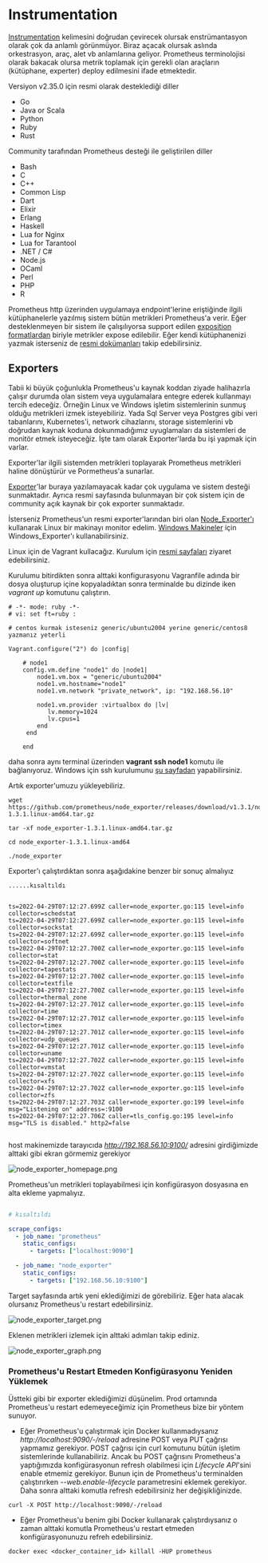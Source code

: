 # Instrumentation

[Instrumentation](https://prometheus.io/docs/instrumenting/clientlibs/) kelimesini doğrudan çevirecek olursak enstrümantasyon olarak çok da anlamlı görünmüyor. Biraz açacak olursak aslında orkestrasyon, araç, alet vb anlamlarına geliyor. Prometheus terminolojisi olarak bakacak olursa metrik toplamak için gerekli olan araçların (kütüphane, experter) deploy edilmesini ifade etmektedir.

Versiyon v2.35.0 için resmi olarak desteklediği diller
- Go
- Java or Scala
- Python
- Ruby
- Rust

Community tarafından Prometheus desteği ile geliştirilen diller

- Bash
- C
- C++
- Common Lisp
- Dart
- Elixir
- Erlang
- Haskell
- Lua for Nginx
- Lua for Tarantool
- .NET / C#
- Node.js
- OCaml
- Perl
- PHP
- R

Prometheus http üzerinden uygulamaya endpoint'lerine eriştiğinde ilgili kütüphanelerle yazılmış sistem bütün metrikleri Prometheus'a verir.  Eğer desteklenmeyen bir sistem ile çalışılıyorsa support edilen [exposition formatlardan](https://prometheus.io/docs/instrumenting/exposition_formats/) biriyle metrikler expose edilebilir. Eğer kendi kütüphanenizi yazmak isterseniz de [resmi dokümanları](https://prometheus.io/docs/instrumenting/writing_clientlibs) takip edebilirsiniz.


## Exporters

Tabii ki büyük çoğunlukla Prometheus'u kaynak koddan ziyade halihazırla çalışır durumda olan sistem veya uygulamalara entegre ederek kullanmayı tercih edeceğiz. Örneğin Linux ve Windows işletim sistemlerinin sunmuş olduğu metrikleri izmek isteyebiliriz. Yada Sql Server veya Postgres gibi veri tabanlarını, Kubernetes'i, network cihazlarını, storage sistemlerini vb doğrudan kaynak koduna dokunmadığımız uyuglamaları da sistemleri de monitör etmek isteyeceğiz. İşte tam olarak Exporter'larda bu işi yapmak için varlar.

Exporter'lar ilgili sistemden metrikleri toplayarak Prometheus metrikleri haline dönüştürür ve Pormetheus'a sunarlar.

[Exporter](https://prometheus.io/docs/instrumenting/exporters/)'lar buraya yazılamayacak kadar çok uygulama ve sistem desteği sunmaktadır. Ayrıca resmi sayfasında bulunmayan bir çok sistem için de community açık kaynak bir çok exporter sunmaktadır.

İsterseniz Prometheus'un resmi exporter'larından biri olan [Node_Exporter'ı](https://prometheus.io/download/) kullanarak Linux bir makinayı monitor edelim. [Windows Makineler](https://github.com/prometheus-community/windows_exporter) için Windows_Exporter'ı kullanabilirsiniz.

Linux için de Vagrant kullacağız. Kurulum için [resmi sayfaları](https://www.vagrantup.com/downloads) ziyaret edebilirsiniz.

Kurulumu bitirdikten sonra alttaki konfigurasyonu Vagranfile adında bir dosya oluşturup içine kopyaladıktan sonra terminalde bu dizinde iken _vagrant up_ komutunu çalıştırın.

```vagrantfile
# -*- mode: ruby -*-
# vi: set ft=ruby :

# centos kurmak isteseniz generic/ubuntu2004 yerine generic/centos8  yazmanız yeterli

Vagrant.configure("2") do |config|

    # node1
    config.vm.define "node1" do |node1|
        node1.vm.box = "generic/ubuntu2004"
        node1.vm.hostname="node1"
        node1.vm.network "private_network", ip: "192.168.56.10"
        
        node1.vm.provider :virtualbox do |lv|
           lv.memory=1024
           lv.cpus=1
        end 
     end
        
    end
```

daha sonra aynı terminal üzerinden __vagrant ssh node1__ komutu ile bağlanıyoruz. Windows için ssh kurulumunu [şu sayfadan](https://docs.microsoft.com/en-us/windows-server/administration/openssh/openssh_install_firstuse) yapabilirsiniz. 


Artık exporter'umuzu yükleyebiliriz. 

```shell
wget https://github.com/prometheus/node_exporter/releases/download/v1.3.1/node_exporter-1.3.1.linux-amd64.tar.gz

tar -xf node_exporter-1.3.1.linux-amd64.tar.gz

cd node_exporter-1.3.1.linux-amd64 

./node_exporter

```

Exporter'ı çalıştırdıktan sonra aşağıdakine benzer bir sonuç almalıyız

```
......kısaltıldı


ts=2022-04-29T07:12:27.699Z caller=node_exporter.go:115 level=info collector=schedstat
ts=2022-04-29T07:12:27.699Z caller=node_exporter.go:115 level=info collector=sockstat
ts=2022-04-29T07:12:27.699Z caller=node_exporter.go:115 level=info collector=softnet
ts=2022-04-29T07:12:27.700Z caller=node_exporter.go:115 level=info collector=stat
ts=2022-04-29T07:12:27.700Z caller=node_exporter.go:115 level=info collector=tapestats
ts=2022-04-29T07:12:27.700Z caller=node_exporter.go:115 level=info collector=textfile
ts=2022-04-29T07:12:27.700Z caller=node_exporter.go:115 level=info collector=thermal_zone
ts=2022-04-29T07:12:27.701Z caller=node_exporter.go:115 level=info collector=time
ts=2022-04-29T07:12:27.701Z caller=node_exporter.go:115 level=info collector=timex
ts=2022-04-29T07:12:27.701Z caller=node_exporter.go:115 level=info collector=udp_queues
ts=2022-04-29T07:12:27.701Z caller=node_exporter.go:115 level=info collector=uname
ts=2022-04-29T07:12:27.702Z caller=node_exporter.go:115 level=info collector=vmstat
ts=2022-04-29T07:12:27.702Z caller=node_exporter.go:115 level=info collector=xfs
ts=2022-04-29T07:12:27.702Z caller=node_exporter.go:115 level=info collector=zfs
ts=2022-04-29T07:12:27.703Z caller=node_exporter.go:199 level=info msg="Listening on" address=:9100
ts=2022-04-29T07:12:27.706Z caller=tls_config.go:195 level=info msg="TLS is disabled." http2=false


```

host makinemizde tarayıcıda  _http://192.168.56.10:9100/_ adresini girdiğimizde alttaki gibi ekran görmemiz gerekiyor

![node_exporter_homepage.png](files/node_exporter_homepage.png)

Prometheus'un metrikleri toplayabilmesi için konfigürasyon dosyasına en alta ekleme yapmalıyız.

```yml

# kısaltıldı

scrape_configs:
  - job_name: "prometheus"
    static_configs:
      - targets: ["localhost:9090"]

  - job_name: "node_exporter"
    static_configs:
      - targets: ["192.168.56.10:9100"]

```

Target sayfasında artık yeni eklediğimizi de görebiliriz. Eğer hata alacak olursanız Prometheus'u restart edebilirsiniz.

![node_exporter_target.png](files/node_exporter_target.png)

Eklenen metrikleri izlemek için alttaki adımları takip ediniz.

![node_exporter_graph.png](files/node_exporter_graph.png)

### Prometheus'u Restart Etmeden Konfigürasyonu Yeniden Yüklemek

Üstteki gibi bir exporter eklediğimizi düşünelim. Prod ortamında Prometheus'u restart edemeyeceğimiz için Prometheus bize bir yöntem sunuyor.

- Eğer Prometheus'u çalıştırmak için Docker kullanmadıysanız _http://localhost:9090/-/reload_ adresine POST veya PUT çağrısı yapmamız gerekiyor. POST çağrısı için curl komutunu bütün işletim sistemlerinde kullanabiliriz. Ancak bu POST çağrısını Prometheus'a yaptığımızda konfigürasyonun refresh olabilmesi için _Lifecycle API_'sini enable etmemiz gerekiyor. Bunun için de Prometheus'u terminalden çalıştırırken _--web.enable-lifecycle_ parametresini eklemek gerekiyor. Daha sonra alttaki komutla refresh edebilirsiniz her değişikliğinizde.

```
curl -X POST http://localhost:9090/-/reload
```

- Eğer Prometheus'u benim gibi Docker kullanarak çalıştırdıysanız o zaman alttaki komutla Prometheus'u restart etmeden konfigürasyonunuzu refreh edebilirsiniz.

```
docker exec <docker_container_id> killall -HUP prometheus
```


